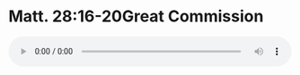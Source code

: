 # Matt. 28:16-20Great Commission

<audio style="width: 100%;" preload="false" controls controlslist="nodownload"><source src="http://file.simai.life/audio/mp3/old/12311.mp3" type="audio/mpeg">Your browser does not support the audio element.</audio>


